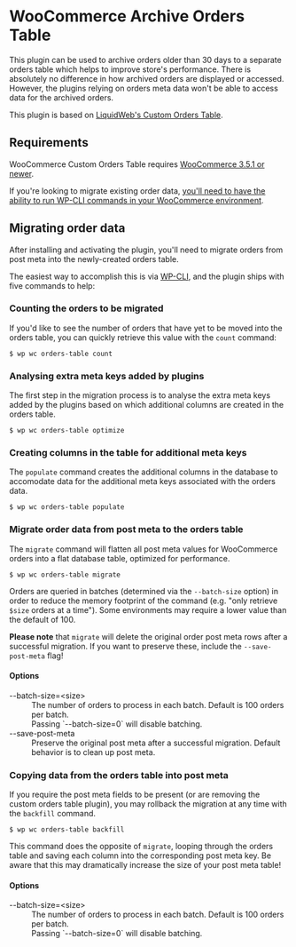 # WooCommerce Archive Orders Table

This plugin can be used to archive orders older than 30 days to a separate orders table which helps to improve store's performance. There is absolutely no difference in how archived orders are displayed or accessed. However, the plugins relying on orders meta data won't be able to access data for the archived orders.

This plugin is based on [LiquidWeb's Custom Orders Table](https://github.com/liquidweb/woocommerce-custom-orders-table).

## Requirements

WooCommerce Custom Orders Table requires [WooCommerce 3.5.1 or newer](https://wordpress.org/plugins/woocommerce/).

If you're looking to migrate existing order data, [you'll need to have the ability to run WP-CLI commands in your WooCommerce environment](http://wp-cli.org/).

## Migrating order data

After installing and activating the plugin, you'll need to migrate orders from post meta into the newly-created orders table.

The easiest way to accomplish this is via [WP-CLI](http://wp-cli.org/), and the plugin ships with five commands to help:

### Counting the orders to be migrated

If you'd like to see the number of orders that have yet to be moved into the orders table, you can quickly retrieve this value with the `count` command:

```
$ wp wc orders-table count
```

### Analysing extra meta keys added by plugins

The first step in the migration process is to analyse the extra meta keys added by the plugins based on which additional columns are created in the orders table.

```
$ wp wc orders-table optimize
```

### Creating columns in the table for additional meta keys

The `populate` command creates the additional columns in the database to accomodate data for the additional meta keys associated with the orders data.

```
$ wp wc orders-table populate
```

### Migrate order data from post meta to the orders table

The `migrate` command will flatten all post meta values for WooCommerce orders into a flat database table, optimized for performance.

```
$ wp wc orders-table migrate
```

Orders are queried in batches (determined via the `--batch-size` option) in order to reduce the memory footprint of the command (e.g. "only retrieve `$size` orders at a time"). Some environments may require a lower value than the default of 100.

**Please note** that `migrate` will delete the original order post meta rows after a successful migration. If you want to preserve these, include the `--save-post-meta` flag!

#### Options

<dl>
	<dt>--batch-size=&lt;size&gt;</dt>
	<dd>The number of orders to process in each batch. Default is 100 orders per batch.</dd>
	<dd>Passing `--batch-size=0` will disable batching.</dd>
	<dt>--save-post-meta</dt>
	<dd>Preserve the original post meta after a successful migration. Default behavior is to clean up post meta.</dd>
</dl>


### Copying data from the orders table into post meta

If you require the post meta fields to be present (or are removing the custom orders table plugin), you may rollback the migration at any time with the `backfill` command.

```
$ wp wc orders-table backfill
```

This command does the opposite of `migrate`, looping through the orders table and saving each column into the corresponding post meta key. Be aware that this may dramatically increase the size of your post meta table!

#### Options

<dl>
	<dt>--batch-size=&lt;size&gt;</dt>
	<dd>The number of orders to process in each batch. Default is 100 orders per batch.</dd>
	<dd>Passing `--batch-size=0` will disable batching.</dd>
</dl>
